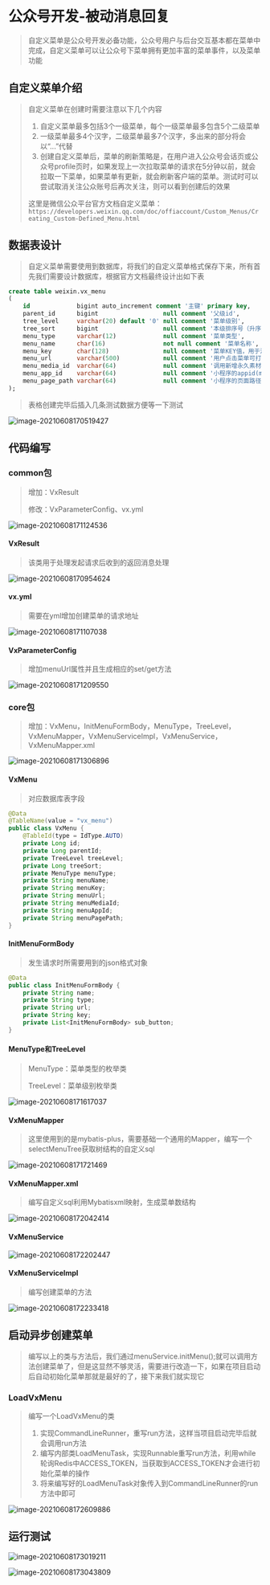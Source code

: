 # 公众号开发-被动消息回复

> 自定义菜单是公众号开发必备功能，公众号用户与后台交互基本都在菜单中完成，自定义菜单可以让公众号下菜单拥有更加丰富的菜单事件，以及菜单功能

## 自定义菜单介绍

> 自定义菜单在创建时需要注意以下几个内容
>
> 1. 自定义菜单最多包括3个一级菜单，每个一级菜单最多包含5个二级菜单
> 2. 一级菜单最多4个汉字，二级菜单最多7个汉字，多出来的部分将会以“...”代替
> 3. 创建自定义菜单后，菜单的刷新策略是，在用户进入公众号会话页或公众号profile页时，如果发现上一次拉取菜单的请求在5分钟以前，就会拉取一下菜单，如果菜单有更新，就会刷新客户端的菜单。测试时可以尝试取消关注公众账号后再次关注，则可以看到创建后的效果
>
> 这里是微信公众平台官方文档自定义菜单：`https://developers.weixin.qq.com/doc/offiaccount/Custom_Menus/Creating_Custom-Defined_Menu.html`

## 数据表设计

> 自定义菜单需要使用到数据库，将我们的自定义菜单格式保存下来，所有首先我们需要设计数据库，根据官方文档最终设计出如下表

~~~sql
create table weixin.vx_menu
(
    id             bigint auto_increment comment '主键' primary key,
    parent_id      bigint                  null comment '父级id',
    tree_level     varchar(20) default '0' null comment '菜单级别',
    tree_sort      bigint                  null comment '本级排序号（升序）',
    menu_type      varchar(12)             null comment '菜单类型',
    menu_name      char(16)                not null comment '菜单名称',
    menu_key       char(128)               null comment '菜单KEY值，用于消息接口推送，不超过128字节(click等点击类型必须)',
    menu_url       varchar(500)            null comment '用户点击菜单可打开链接(view、miniprogram类型必须)',
    menu_media_id  varchar(64)             null comment '调用新增永久素材接口返回的合法media_id(media_id类型和view_limited类型必须)',
    menu_app_id    varchar(64)             null comment '小程序的appid(miniprogram类型必须)',
    menu_page_path varchar(64)             null comment '小程序的页面路径(miniprogram类型必须)'
);
~~~

> 表格创建完毕后插入几条测试数据方便等一下测试

![image-20210608170519427](./images/image-20210608170519427.png)

## 代码编写

### common包

> 增加：VxResult
>
> 修改：VxParameterConfig、vx.yml

![image-20210608171124536](./images/image-20210608171124536.png)

#### VxResult

> 该类用于处理发起请求后收到的返回消息处理

![image-20210608170954624](./images/image-20210608170954624.png)

#### vx.yml

> 需要在yml增加创建菜单的请求地址

![image-20210608171107038](./images/image-20210608171107038.png)

#### VxParameterConfig

> 增加menuUrl属性并且生成相应的set/get方法

![image-20210608171209550](./images/image-20210608171209550.png)

### core包

> 增加：VxMenu，InitMenuFormBody，MenuType，TreeLevel，VxMenuMapper，VxMenuServiceImpl，VxMenuService，VxMenuMapper.xml

![image-20210608171306896](./images/image-20210608171306896.png)

#### VxMenu

> 对应数据库表字段

~~~java
@Data
@TableName(value = "vx_menu")
public class VxMenu {
    @TableId(type = IdType.AUTO)
    private Long id;
    private Long parentId;
    private TreeLevel treeLevel;
    private Long treeSort;
    private MenuType menuType;
    private String menuName;
    private String menuKey;
    private String menuUrl;
    private String menuMediaId;
    private String menuAppId;
    private String menuPagePath;
}
~~~

#### InitMenuFormBody

> 发生请求时所需要用到的json格式对象

~~~java
@Data
public class InitMenuFormBody {
    private String name;
    private String type;
    private String url;
    private String key;
    private List<InitMenuFormBody> sub_button;
}
~~~

#### MenuType和TreeLevel

> MenuType：菜单类型的枚举类
>
> TreeLevel：菜单级别枚举类

![image-20210608171617037](./images/image-20210608171617037.png)

#### VxMenuMapper

> 这里使用到的是mybatis-plus，需要基础一个通用的Mapper，编写一个selectMenuTree获取树结构的自定义sql

![image-20210608171721469](./images/image-20210608171721469.png)

#### VxMenuMapper.xml

> 编写自定义sql利用Mybatisxml映射，生成菜单数结构

![image-20210608172042414](./images/image-20210608172042414.png)

#### VxMenuService

![image-20210608172202447](./images/image-20210608172202447.png)

#### VxMenuServiceImpl

> 编写创建菜单的方法

![image-20210608172233418](./images/image-20210608172233418.png)

## 启动异步创建菜单

> 编写以上的类与方法后，我们通过menuService.initMenu();就可以调用方法创建菜单了，但是这显然不够灵活，需要进行改造一下，如果在项目启动后自动初始化菜单那就是最好的了，接下来我们就实现它

### LoadVxMenu

> 编写一个LoadVxMenu的类
>
> 1. 实现CommandLineRunner，重写run方法，这样当项目启动完毕后就会调用run方法
> 2. 编写内部类LoadMenuTask，实现Runnable重写run方法，利用while轮询Redis中ACCESS_TOKEN，当获取到ACCESS_TOKEN才会进行初始化菜单的操作
> 3. 将来编写好的LoadMenuTask对象传入到CommandLineRunner的run方法中即可

![image-20210608172609886](./images/image-20210608172609886.png)



## 运行测试

![image-20210608173019211](./images/image-20210608173019211.png)

![image-20210608173043809](./images/image-20210608173043809.png)
